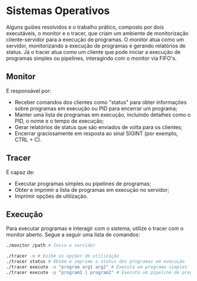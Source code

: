 # Sistemas Operativos
Alguns guiões resolvidos e o trabalho prático, composto por dois executáveis, o monitor e o tracer, que criam um ambiente de monitorização cliente-servidor para a execução de programas. O monitor atua como um servidor, monitorizando a execução de programas e gerando relatórios de status. Já o tracer atua como um cliente que pode iniciar a execução de programas simples ou pipelines, interagindo com o monitor via FIFO's.

## Monitor
É responsável por:
- Receber comandos dos clientes como "status" para obter informações sobre programas em execução ou PID para encerrar um programa;
- Manter uma lista de programas em execução, incluindo detalhes como o PID, o nome e o tempo de execução;
- Gerar relatórios de status que são enviados de volta para os clientes;
- Encerrar graciosamente em resposta ao sinal SIGINT (por exemplo, CTRL + C).

## Tracer
É capaz de:
- Executar programas simples ou pipelines de programas;
- Obter e imprimir a lista de programas em execução no servidor;
- Imprimir opções de utilização.

## Execução
Para executar programas e interagir com o sistema, utilize o tracer com o monitor aberto. Segue a seguir uma lista de comandos:

```bash
./monitor /path # Incia o servidor
```

```bash
./tracer -o # Exibe as opções de utilização
./tracer status # Obtém e imprime o status dos programas em execução
./tracer execute -u "program arg1 arg2" # Executa um programa simples
./tracer execute -p "program1 | program2" # Executa um pipeline de programas
```
